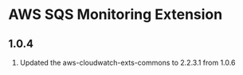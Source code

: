 # AWS SQS Monitoring Extension

## 1.0.4
1. Updated the aws-cloudwatch-exts-commons to 2.2.3.1 from 1.0.6